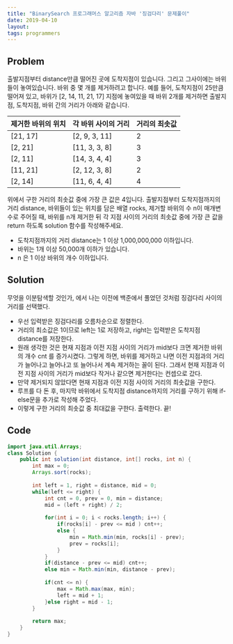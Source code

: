 ```yaml
---
title: "BinarySearch 프로그래머스 알고리즘 자바 '징검다리' 문제풀이"
date: 2019-04-10
layout:
tags: programmers
---
```



## Problem
출발지점부터 distance만큼 떨어진 곳에 도착지점이 있습니다. 그리고 그사이에는 바위들이 놓여있습니다. 바위 중 몇 개를 제거하려고 합니다.
예를 들어, 도착지점이 25만큼 떨어져 있고, 바위가 [2, 14, 11, 21, 17] 지점에 놓여있을 때 바위 2개를 제거하면 출발지점, 도착지점, 바위 간의 거리가 아래와 같습니다.

|제거한 바위의 위치|각 바위 사이의 거리|거리의 최솟값|
|----------------|------------------|------------|
|[21, 17]	       |[2, 9, 3, 11]	    |2           |
|[2, 21]	       |[11, 3, 3, 8]	    |3           |
|[2, 11]	       |[14, 3, 4, 4]	    | 3          |
|[11, 21]	       |[2, 12, 3, 8]	    | 2          |
|[2, 14]	       |[11, 6, 4, 4]	    | 4          |

위에서 구한 거리의 최솟값 중에 가장 큰 값은 4입니다.
출발지점부터 도착지점까지의 거리 distance, 바위들이 있는 위치를 담은 배열 rocks, 제거할 바위의 수 n이 매개변수로 주어질 때, 바위를 n개 제거한 뒤 각 지점 사이의 거리의 최솟값 중에 가장 큰 값을 return 하도록 solution 함수를 작성해주세요.

- 도착지점까지의 거리 distance는 1 이상 1,000,000,000 이하입니다.
- 바위는 1개 이상 50,000개 이하가 있습니다.
- n 은 1 이상 바위의 개수 이하입니다.


## Solution
무엇을 이분탐색할 것인가, 에서 나는 이전에 백준에서 풀었던 것처럼 징검다리 사이의 거리를 선택했다.
- 우선 입력받은 징검다리를 오름차순으로 정렬한다.
- 거리의 최소값은 1이므로 left는 1로 저장하고, right는 입력받은 도착지점 distance를 저장한다.
- 원래 생각한 것은 현재 지점과 이전 지점 사이의 거리가 mid보다 크면 제거한 바위의 개수 cnt 를 증가시켰다. 그렇게 하면, 바위를 제거하고 나면 이전 지점과의 거리가 늘어나고 늘어나고 또 늘어나서 계속 제거하는 꼴이 된다.
그래서 현재 지점과 이전 지점 사이의 거리가 mid보다 작거나 같으면 제거한다는 컨셉으로 갔다.
- 만약 제거되지 않았다면 현재 지점과 이전 지점 사이의 거리의 최솟값을 구한다.
- 루프를 다 돈 후, 마지막 바위에서 도착지점 distance까지의 거리를 구하기 위해 if-else문을 추가로 작성해 주었다.
- 이렇게 구한 거리의 최솟값 중 최대값을 구한다. 출력한다. 끝!


## Code
```java
import java.util.Arrays;
class Solution {
    public int solution(int distance, int[] rocks, int n) {
        int max = 0;
        Arrays.sort(rocks);
        
        int left = 1, right = distance, mid = 0;
        while(left <= right) {
        	int cnt = 0, prev = 0, min = distance;
        	mid = (left + right) / 2;
        	
        	for(int i = 0; i < rocks.length; i++) {
        		if(rocks[i] - prev <= mid ) cnt++;
        		else {
        			min = Math.min(min, rocks[i] - prev);
        			prev = rocks[i];
        		}
        	}
        	if(distance - prev <= mid) cnt++;
        	else min = Math.min(min, distance - prev);
        	
        	if(cnt <= n) {
        		max = Math.max(max, min);
        		left = mid + 1;
        	}else right = mid - 1;
        }
        
        return max;
    }
}
```

